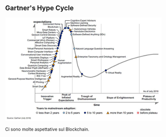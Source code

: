 ## Gartner's Hype Cycle

![Gartner](../gitbook/images/gartner.png)

Ci sono molte aspettative sul Blockchain.
